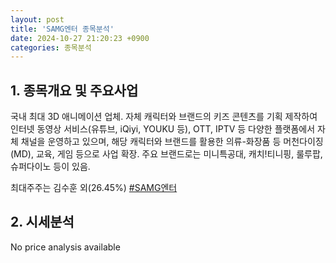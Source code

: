 ```yaml
---
layout: post
title: 'SAMG엔터 종목분석'
date: 2024-10-27 21:20:23 +0900
categories: 종목분석
---
```


## 1. 종목개요 및 주요사업

국내 최대 3D 애니메이션 업체. 자체 캐릭터와 브랜드의 키즈 콘텐츠를 기획 제작하여 인터넷 동영상 서비스(유튜브, iQiyi, YOUKU 등), OTT, IPTV 등 다양한 플랫폼에서 자체 채널을 운영하고 있으며, 해당 캐릭터와 브랜드를 활용한 의류-화장품 등 머천다이징(MD), 교육, 게임 등으로 사업 확장. 주요 브랜드로는 미니특공대, 캐치!티니핑, 룰루팝, 슈퍼다이노 등이 있음.

최대주주는 김수훈 외(26.45%)
[#SAMG엔터](#)

## 2. 시세분석

No price analysis available
